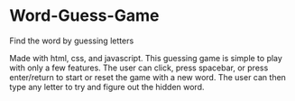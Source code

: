 # Word-Guess-Game
Find the word by guessing letters

Made with html, css, and javascript. This guessing game is simple to play with only a few features. The user can click, press spacebar,  or press enter/return to start or reset the game with a new word. The user can then type any letter to try and figure out the hidden word.
